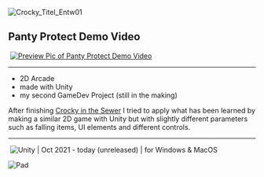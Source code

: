 ![Crocky_Titel_Entw01](https://user-images.githubusercontent.com/98030917/150504393-f19ac0f9-7a7e-4c3c-8b3b-24eb998ddb28.JPG)

## Panty Protect Demo Video
&nbsp;<a href="http://www.youtube.com/watch?feature=player_embedded&v=v64yysZsJgw" target="_blank"><img src="http://img.youtube.com/vi/v64yysZsJgw/0.jpg" alt="Preview Pic of Panty Protect Demo Video"/></a>

---
- 2D Arcade
- made with Unity
- my second GameDev Project (still in the making)

After finishing [Crocky in the Sewer](https://github.com/ElenaHolzer/Crocky-in-the-Sewer) I tried to apply what has been learned by making a similar 2D game with Unity but with slightly different parameters such as falling items, UI elements and different controls.

---
&nbsp;![Unity](https://img.shields.io/badge/-Unity-2f333d?style=flat&logo=unity&logoColor=FFFFFF) | Oct 2021 - today (unreleased) | for Windows & MacOS

![Pad](https://user-images.githubusercontent.com/98030917/150649879-31f2b2c8-7608-4ea9-bb8f-3fa8d1510ceb.gif)
